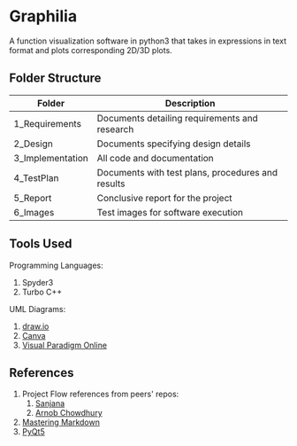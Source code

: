 # Graphilia

A function visualization software in python3 that takes in expressions in text format and plots corresponding 2D/3D plots.

## Folder Structure

Folder | Description
------------ | -------------
1_Requirements | Documents detailing requirements and research
2_Design | Documents specifying design details
3_Implementation | All code and documentation
4_TestPlan | Documents with test plans, procedures and results
5_Report | Conclusive report for the project
6_Images | Test images for software execution

## Tools Used

Programming Languages:

  1. Spyder3
  2. Turbo C++

UML Diagrams:

  1. [draw.io](https://app.diagrams.net/)
  2. [Canva](https://www.canva.com/)
  3. [Visual Paradigm Online](https://online.visual-paradigm.com/)

## References

1. Project Flow references from peers' repos:
    1. [Sanjana](https://github.com/Sanchana-2k/LTTS_C_MiniProject.git)
    2. [Arnob Chowdhury](https://github.com/arc-arnob/LnT_Mini_Project.git)
2. [Mastering Markdown](https://guides.github.com/features/mastering-markdown/)
3. [PyQt5](https://pythonspot.com/pyqt5/)
